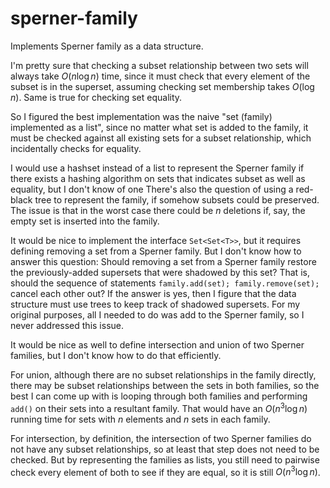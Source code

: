 # sperner-family

Implements Sperner family as a data structure.

I'm pretty sure that checking a subset relationship between two sets will always take $O(n \log n)$ time, since it must check that every element of the subset is in the superset, assuming checking set membership takes $O(\log n)$. Same is true for checking set equality.

So I figured the best implementation was the naive "set (family) implemented as a list", since no matter what set is added to the family, it must be checked against all existing sets for a subset relationship, which incidentally checks for equality.

I would use a hashset instead of a list to represent the Sperner family if there exists a hashing algorithm on sets that indicates subset as well as equality, but I don't know of one There's also the question of using a red-black tree to represent the family, if somehow subsets could be preserved. The issue is that in the worst case there could be $n$ deletions if, say, the empty set is inserted into the family.

It would be nice to implement the interface `Set<Set<T>>`, but it requires defining removing a set from a Sperner family. But I don't know how to answer this question: Should removing a set from a Sperner family restore the previously-added supersets that were shadowed by this set? That is, should the sequence of statements `family.add(set); family.remove(set);` cancel each other out? If the answer is yes, then I figure that the data structure must use trees to keep track of shadowed supersets. For my original purposes, all I needed to do was add to the Sperner family, so I never addressed this issue.

It would be nice as well to define intersection and union of two Sperner families, but I don't know how to do that efficiently.

For union, although there are no subset relationships in the family directly, there may be subset relationships between the sets in both families, so the best I can come up with is looping through both families and performing `add()` on their sets into a resultant family. That would have an $O(n^3 \log n)$ running time for sets with $n$ elements and $n$ sets in each family.

For intersection, by definition, the intersection of two Sperner families do not have any subset relationships, so at least that step does not need to be checked. But by representing the families as lists, you still need to pairwise check every element of both to see if they are equal, so it is still $O(n^3 \log n)$.

